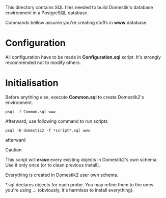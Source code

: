 This directory contains SQL files needed to build Domestik's database environment in a PostgreSQL database.

Commands bellow assume you're creating stuffs in **www** database.

# Configuration

All configuration have to be made in **Configuration.sql** script. It's strongly recommended not to modify others.

# Initialisation

Before anything else, execute **Common.sql** to create Domestik2's environment.

`psql -f Common.sql www`

Afterward, use following command to run scripts 

`psql -U domestic2 -f *script*.sql www`

afterward

> [!CAUTION]
> This script will **erase** every existing objects in Domestik2's own schema.
> Use it only once (or to clean previous install).

Everything is created in Domestik2 user own schema.

*.sql declares objects for each probe. You may refine them to the ones you're using ... (obviously, it's harmless to install everything).

